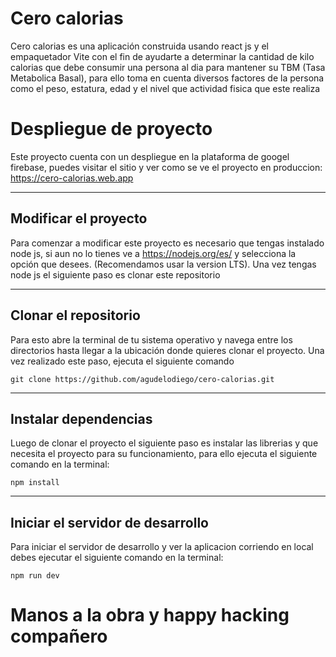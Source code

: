 # Cero calorias
Cero calorias es una aplicación construida usando react js y el empaquetador Vite con el fin de ayudarte a determinar la cantidad de kilo calorias que debe consumir una persona al dia para mantener su TBM (Tasa Metabolica Basal), para ello toma en cuenta diversos factores de la persona como el peso, estatura, edad y el nivel que actividad fisica que este realiza

# Despliegue de proyecto
Este proyecto cuenta con un despliegue en la plataforma de googel firebase, puedes visitar el sitio y ver como se ve el proyecto en produccion: https://cero-calorias.web.app
***

## Modificar el proyecto
Para comenzar a modificar este proyecto es necesario que tengas instalado node js, si aun no lo tienes ve a https://nodejs.org/es/ y selecciona la opción que desees. (Recomendamos usar la version LTS). Una vez tengas node js el siguiente paso es clonar este repositorio
***

## Clonar el repositorio
Para esto abre la terminal de tu sistema operativo y navega entre los directorios hasta llegar a la ubicación donde quieres clonar el proyecto. Una vez realizado este paso, ejecuta el siguiente comando

```
git clone https://github.com/agudelodiego/cero-calorias.git
```
***

## Instalar dependencias
Luego de clonar el proyecto el siguiente paso es instalar las librerias y que necesita el proyecto para su funcionamiento, para ello ejecuta el siguiente comando en la terminal:
```
npm install
```
***

## Iniciar el servidor de desarrollo
Para iniciar el servidor de desarrollo y ver la aplicacion corriendo en local debes ejecutar el siguiente comando en la terminal:
```
npm run dev
```
# Manos a la obra y happy hacking compañero